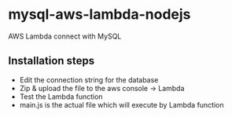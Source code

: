 # mysql-aws-lambda-nodejs
AWS Lambda connect with MySQL

## Installation steps
- Edit the connection string for the database
- Zip & upload the file to the aws console -> Lambda
- Test the Lambda function
- main.js is the actual file which will execute by Lambda function
